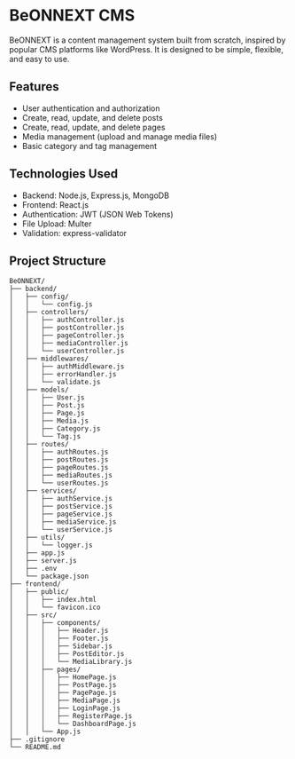 # BeONNEXT CMS

BeONNEXT is a content management system built from scratch, inspired by popular CMS platforms like WordPress. It is designed to be simple, flexible, and easy to use.

## Features

- User authentication and authorization
- Create, read, update, and delete posts
- Create, read, update, and delete pages
- Media management (upload and manage media files)
- Basic category and tag management

## Technologies Used

- Backend: Node.js, Express.js, MongoDB
- Frontend: React.js
- Authentication: JWT (JSON Web Tokens)
- File Upload: Multer
- Validation: express-validator

## Project Structure

```plaintext
BeONNEXT/
├── backend/
│   ├── config/
│   │   └── config.js
│   ├── controllers/
│   │   ├── authController.js
│   │   ├── postController.js
│   │   ├── pageController.js
│   │   ├── mediaController.js
│   │   └── userController.js
│   ├── middlewares/
│   │   ├── authMiddleware.js
│   │   ├── errorHandler.js
│   │   └── validate.js
│   ├── models/
│   │   ├── User.js
│   │   ├── Post.js
│   │   ├── Page.js
│   │   ├── Media.js
│   │   ├── Category.js
│   │   └── Tag.js
│   ├── routes/
│   │   ├── authRoutes.js
│   │   ├── postRoutes.js
│   │   ├── pageRoutes.js
│   │   ├── mediaRoutes.js
│   │   └── userRoutes.js
│   ├── services/
│   │   ├── authService.js
│   │   ├── postService.js
│   │   ├── pageService.js
│   │   ├── mediaService.js
│   │   └── userService.js
│   ├── utils/
│   │   └── logger.js
│   ├── app.js
│   ├── server.js
│   ├── .env
│   └── package.json
├── frontend/
│   ├── public/
│   │   ├── index.html
│   │   └── favicon.ico
│   ├── src/
│   │   ├── components/
│   │   │   ├── Header.js
│   │   │   ├── Footer.js
│   │   │   ├── Sidebar.js
│   │   │   ├── PostEditor.js
│   │   │   └── MediaLibrary.js
│   │   ├── pages/
│   │   │   ├── HomePage.js
│   │   │   ├── PostPage.js
│   │   │   ├── PagePage.js
│   │   │   ├── MediaPage.js
│   │   │   ├── LoginPage.js
│   │   │   ├── RegisterPage.js
│   │   │   └── DashboardPage.js
│   │   └── App.js
├── .gitignore
└── README.md
